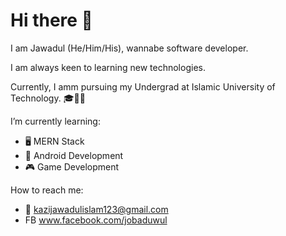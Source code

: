 # Hi there 👋

I am Jawadul (He/Him/His), wannabe software developer.

I am always keen to learning new technologies.

Currently, I amm pursuing my Undergrad at Islamic University of Technology. 🎓🧑‍💻

I’m currently learning:
- 🖥️ MERN Stack
- 📱 Android Development
- 🎮 Game Development

How to reach me:
- 📧 kazijawadulislam123@gmail.com
- FB www.facebook.com/jobaduwul
